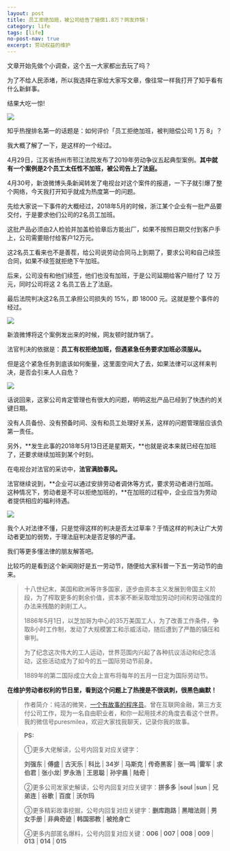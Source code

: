 ```yaml
---
layout: post
title: 员工拒绝加班，被公司给告了赔偿1.8万？网友炸锅！
category: life
tags: [life]
no-post-nav: true
excerpt: 劳动权益的维护
---
```


文章开始先做个小调查，这个五一大家都出去玩了吗？

为了不给人民添堵，所以我选择在家给大家写文章，像往常一样我打开了知乎看有什么新鲜事。

结果大吃一惊!

![](http://favorites.ren/assets/images/2020/it/jiaban01.jpg) 

知乎热搜排名第一的话题是：如何评价「员工拒绝加班，被判赔偿公司 1 万 8」？

我大概了解了一下，是这样的一个经过。

4月29日，江苏省扬州市邗江法院发布了2019年劳动争议五起典型案例。**其中就有一个案例是2个员工太任性不加班，被公司告上了法庭。**

4月30号，新浪微博头条新闻转发了电视台对这个案件的报道，一下子就引爆了整个网络，今天我打开知乎就成为热度第一的问题。

先给大家说一下事件的大概经过，2018年5月的时候，浙江某个企业有一批产品要交付，于是要求他们公司的2名员工加班。

这批产品必须由2人检验并加盖检验章后方能出厂，如果不按照日期交付到客户手上，公司需要赔付给客户12万元。

这2名员工看来也不是善茬，给公司说劳动合同马上到期了，要求公司和自己续签合同，如果不续签就拒绝下午加班。

后来，公司没有和他们续签，他们也没有加班，于是公司延期给客户赔付了 12 万元，同时公司将这 2 名员工告上了法庭。

最后法院判决这2名员工承担公司损失的 15%，即 18000 元。这就是整个事件的经过。

![](http://favorites.ren/assets/images/2020/it/jiaban02.jpg) 

新浪微博将这个案例发出来的时候，网友顿时就炸锅了。

法官判决的依据是：**员工有权拒绝加班，但遇紧急任务要求加班必须服从。**

但是这个紧急任务到底该如何衡量，这里面空间大了去，如果法律可以这样来判决，是否会引来人人自危？

![](http://favorites.ren/assets/images/2020/it/jiaban03.jpg) 

话说回来，这家公司肯定管理也有很大的问题，明明这批产品已经到了快违约的关键日期。

没有人员备份、没有预备时间、没有和员工处理好关系，这样的问题管理层应该负第一责任。

另外，**发生此事的2018年5月13日还是星期天，**也就是说本来就已经在加班了，还要求继续加班到某个时刻。

在电视台对法官的采访中，**法官满脸春风。**

法官继续说到，**企业可以通过安排劳动者调休等方式，要求劳动者进行加班。这种情况下，劳动者是不可以拒绝加班的，**在加班的过程中，企业应当为劳动者提供相应的福利待遇。

![](http://favorites.ren/assets/images/2020/it/jiaban04.jpg) 

我个人对法律不懂，只是觉得这样的判决是否太过草率？于情这样的判决让广大劳动者更加的弱势，于理法庭判决是否足够的严谨。

我们等更多懂法律的朋友解答吧。

比较巧的是看到这个新闻刚好是五一劳动节，随便给大家科普一下五一劳动节的由来。

>十八世纪末，美国和欧洲等许多国家，逐步由资本主义发展到帝国主义阶段，为了榨取更多的剩余价值，资本家不断采取增加劳动时间和劳动强度的办法来残酷的剥削工人。
>
>1886年5月1日，以芝加哥为中心的35万美国工人，为了改善工作条件，争取8小时工作制，发动了大规模罢工和示威活动，随后遭到了严酷的镇压和审判。
>
>为了纪念这次伟大的工人运动，世界范围内兴起了各种抗议活动和纪念活动，这些活动成为了如今的五一国际劳动节前身。
>
>1889年的第二国际成立大会上宣布将每年的五月一日定为国际劳动节。

**在维护劳动者权利的节日里，看到这个问题上了热搜是不很讽刺，很黑色幽默！**

>作者简介：纯洁的微笑，[一个有故事的程序员](http://www.ityouknow.com/life/2020/03/25/fengkou-10year.html)。曾在互联网金融，第三方支付公司工作，现为一名自由职业者，和你一起用技术的角度去看这个世界。我的微信号puresmilea，欢迎大家找我聊天，记录你我的故事。


>**PS:**
>
>①更多大佬解读，公号内回复对应关键字：
>
>**刘强东** | **傅盛** | **古天乐** | **科比** | **34岁** | **马斯克** | **传奇黑客** | **张一鸣** |**雷军** | **求伯君** | **张小龙**| **罗永浩** | **王思聪** | **孙宇晨** | **陆奇** |
>
>②更多公司发家史解读，公号内回复对应关键字：**拼多多** |**soul** |**sun** | **兄弟连** | **谷歌** | **百度** | **沃尔玛**
>
>③更多精彩故事挖掘，公号内回复对应关键字：**删库跑路** | **黑暗法则** | **男女手册** | **非典奇迹** | **韩国邪教** | **被抢身亡**
>
>④更多内部匿名爆料，公号内回复对应关键：**006** | **007** | **008** | **009** | **013** | **014** | **015**